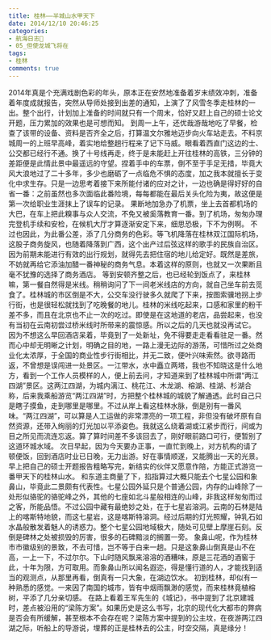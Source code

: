 ```yaml
---
title: 桂林——半城山水甲天下
date: 2014/12/10 20:46:25
categories:
- 航海日志🚢
- 05_但使龙城飞将在
tags:
- 桂林
comments: true
---
```


2014年真是个充满戏剧色彩的年头，原本正在安然地准备着岁末绩效冲刺，准备着年度成就报告，突然从导师处接到出差的通知，上演了了风雪冬季走桂林的一出。整个出行，计划加上准备的时间就只有一个周末，恰好又赶上自己的硕士论文开题，压力累加的效果也是可想而知。
到周一上午，还优哉游哉地吃了早餐，检查了该带的设备、资料是否齐全之后，打算温文尔雅地迈步向火车站走去。不料京城周一的上班早高峰，着实地给整趟行程来了记下马威。眼看着西直门这边的士、公交都已经行不通。换了十号线再走，终于是未能赶上开往桂林的高铁，三分钟的差距便是此情此景中最遥远的守望。捏着手中的车票，倒不至于手足无措，毕竟大风大浪地过了二十多年，多少也磨砺了一点临危不惧的态度，加之我本就擅长于变化中求生存。只是一边思考着接下来所能付诸的应对之计，一边也确是得好好的自省一番：之前虽然也多次面临此番险境，每每都能在最后关头化险为夷，故这便是第一次给职业生涯抹上了误车的记录。
果断地加急办了机票，坐上去首都机场的大巴，在车上把此糗事与众人交流，不免又被奚落教育一番。到了机场，匆匆办理完登机手续和安检，在候机大厅才算逐渐安定下来，细思恐极，下不为例啊。
不过也因此，为此番公差，添了几分商务的色彩。等飞机降落在桂林双江国际机场，这股子商务旋风，也随着降落到广西，这个出产过后弦这样的歌手的民族自治区。因为前期未能进行有效的出行规划，就得先去把住宿的地儿给定好。既然是差旅，不妨就再给它添油加醋一番神秘的商务气息。本着这样的原则，也就又一次果断且毫不犹豫的选择了商务酒店。
等到安顿齐整之后，也已经轮到饭点了，来桂林嘛，第一餐自然得是米线。稍稍询问了下一间老米线店的方向，就自己坐车前去觅食了。桂林城的市区倒是不大，公交车没行驶多久就爬了下来，按图索骥地拐上步行街，也是很轻松就找到了吃晚餐的地儿。桂林的米线吃起来，口感和家里的粉干差不多，而且在北京也不止一次的吃过。即使是在这地道的老店，品尝起来，也没有当初在云南初尝过桥米线时所带来的震惊感。所以之后的几天也就没再试它。
因为不想这么早回酒店呆着，毕竟到了一处新址，免不得要走走看看驻足一番。然而心中却无明晰之计划，明确之目的地，一路上漫无边际的游荡，可惜所过之处商业化太浓厚，于全国的商业性步行街相比，并无二致，便叶兴味索然。欲寻路而返，不曾想是误闯进一处景区。一江带水，水中矗立两塔，我也不知晓这是什么地方，看到一个工作人员模样的人，便上前去问，才知道来到了桂林城中所谓“两江四湖”景区。这两江四湖，为城内漓江、桃花江、木龙湖、榕湖、桂湖、杉湖合称，后来我乘船游览“两江四湖”时，方把整个桂林城的城貌了解通透。此时自己只是瞎子摸鱼，走到哪里是哪里。不过从岸上看这桂林水脉，倒是别有一番风味。“两江四湖”，可以算是人工运做的非常漂亮的一项工程，非但没有破坏原有自然资源，还带入绚丽的灯光加以平添姿色。我就这么绕着湖或江紧步而行，间或为目之所见而流连忘返。算了算时间差不多该回去了，刚好眼前路口可行，便暂别了这道环城水域。
次日早起，因为今天要办正事，一直忙到晚上，对方机构的请了顿便饭，回到酒店时业已日晚，无力出游。好在事情顺遂，又能腾出一天的光景。早上把自己的硕士开题报告粗略写完，新结实的伙伴又愿意作陪，方能正式游览一番甲天下的桂林山水。
和东道主商量了下，掐指算过大概只能去个七星公园和象鼻山，毕竟此二景颇有代表性。七星公园外延只是个普通公园，内存的山峰除了一处形似骆驼的骆驼峰之外，其他的七座如北斗星般相连的山峰，非我这样匆匆而过之客，所能品悟。不过公园中藏有最绝妙之处，在于七星岩溶洞。云南的石林是陆上的喀斯特地貌，而这七星岩，这是喀斯特溶洞。经过后期的灯光照耀，钟乳石如水晶般散发着魅人的诱惑力。整个七星公园地域极大，随处可见壁上摩崖石刻。反倒是碑林之处被损毁的厉害，很多的石碑黯淡的搁置一旁。
象鼻山呢，作为桂林市市徽级别的景致，不去可惜，岂不等于白来一趟。只是这象鼻山倒真是山不在高，一上一下，不过尔尔。下山时随风飘来溶溶的酒糟味，原是三花酒的酒窖于此，十年为限，方可取用。而象鼻山所以闻名遐迩，得是懂行道的人，才能找到适当的观测点，从那里再看，倒真有一只大象，在湖边饮水。
初到桂林，却似有一种熟悉的感觉。一来因了南国的城市，皆有中烟雨飘渺的感觉，而来桂林竟植榕树，平添了几分亲切感。
在路上看着王军先生的《城记》，书中提到了北京建城时，差点被沿用的“梁陈方案”。如果历史是这么书写，北京的现代化大都市的弊病是否会有所缓解，甚至根本不会存在呢？梁陈方案中提到的公主坟，在夜游两江四湖之际，听船上的导游说，埋葬的正是桂林去的公主，时空交隔，真是缘分！
